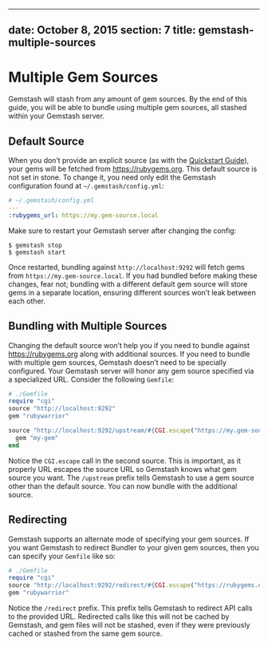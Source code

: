 <!-- Automatically generated by Pandoc -->
---
date: October 8, 2015
section: 7
title: gemstash-multiple-sources
---

# Multiple Gem Sources

Gemstash will stash from any amount of gem sources. By the end of this
guide, you will be able to bundle using multiple gem sources, all
stashed within your Gemstash server.

## Default Source

When you don’t provide an explicit source (as with the [Quickstart
Guide](../readme.md#quickstart-guide)), your gems will be fetched from
https://rubygems.org. This default source is not set in stone. To change
it, you need only edit the Gemstash configuration found at
`~/.gemstash/config.yml`:

``` yaml
# ~/.gemstash/config.yml
---
:rubygems_url: https://my.gem-source.local
```

Make sure to restart your Gemstash server after changing the config:

    $ gemstash stop
    $ gemstash start

Once restarted, bundling against `http://localhost:9292` will fetch gems
from `https://my.gem-source.local`. If you had bundled before making
these changes, fear not; bundling with a different default gem source
will store gems in a separate location, ensuring different sources won’t
leak between each other.

## Bundling with Multiple Sources

Changing the default source won’t help you if you need to bundle against
https://rubygems.org along with additional sources. If you need to
bundle with multiple gem sources, Gemstash doesn’t need to be specially
configured. Your Gemstash server will honor any gem source specified via
a specialized URL. Consider the following `Gemfile`:

``` ruby
# ./Gemfile
require "cgi"
source "http://localhost:9292"
gem "rubywarrior"

source "http://localhost:9292/upstream/#{CGI.escape("https://my.gem-source.local")}" do
  gem "my-gem"
end
```

Notice the `CGI.escape` call in the second source. This is important, as
it properly URL escapes the source URL so Gemstash knows what gem source
you want. The `/upstream` prefix tells Gemstash to use a gem source
other than the default source. You can now bundle with the additional
source.

## Redirecting

Gemstash supports an alternate mode of specifying your gem sources. If
you want Gemstash to redirect Bundler to your given gem sources, then
you can specify your `Gemfile` like so:

``` ruby
# ./Gemfile
require "cgi"
source "http://localhost:9292/redirect/#{CGI.escape("https://rubygems.org")}"
gem "rubywarrior"
```

Notice the `/redirect` prefix. This prefix tells Gemstash to redirect
API calls to the provided URL. Redirected calls like this will not be
cached by Gemstash, and gem files will not be stashed, even if they were
previously cached or stashed from the same gem source.

